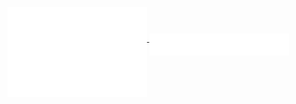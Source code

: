 <a href="https://github.com/jamesblanksby">
    <img src="./lib/header.svg" align="top" width="49%">
</a>
<br>
<a href="https://github.com/jamesblanksby">
    <img src="./lib/isocalendar.svg" align="top" width="49%">
    <img src="./lib/habit.svg" align="top" width="49%">
</a>